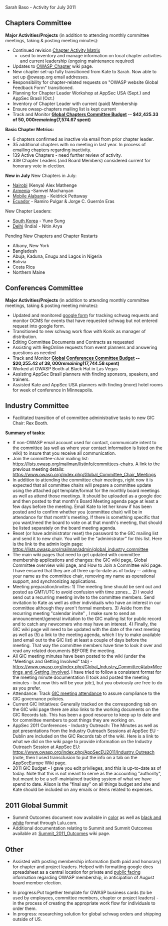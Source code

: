 Sarah Baso - Activity for July 2011

## Chapters Committee

**Major Activities/Projects** (in addition to attending monthly
committee meetings, taking & posting meeting minutes):

  - Continued revision [Chapter Activity
    Matrix](https://spreadsheets.google.com/spreadsheet/ccc?key=0ApZ9zE0hx0LNdENJNmo5SmxLcEg3MzVXZG9NVklEdUE&hl=en_US)
    - used to inventory and manage information on local chapter
    activities and current leadership (ongoing maintenance required)
  - Updates to [OWASP_Chapter](OWASP_Chapter "wikilink") wiki page.
  - New chapter set-up fully transitioned from Kate to Sarah. Now able
    to set up @owasp.org email addresses.
  - Responsibility for chapter-related requests on "OWASP website Global
    Feedback Form" transitioned.
  - Planning for Chapter Leader Workshop at AppSec USA (Sept.) and
    AppSec Brasil (Oct.)
  - Inventory of Chapter Leader with current (paid) Membership
  - Ensure owasp-chapters mailing list is kept current
  - Track and Monitor **[Global Chapters Committee
    Budget](https://spreadsheets.google.com/a/owasp.org/spreadsheet/ccc?key=0Ai_clZjtpXPwdEV0cFIySDdMQVhCTnllbHNwbWp4Tmc&hl=en_US&authkey=COX_wIUO)
    -- $42,425.33 of $50,000 remaining ($7,574.67 spent)**

**Basic Chapter Metrics:**

  - 6 chapters confirmed as inactive via email from prior chapter
    leader.
  - 35 additional chapters with no meeting in last year. In process of
    emailing chapters regarding inactivity.
  - 139 Active Chapters - need further review of activity.
  - 339 Chapter Leaders (and Board Members) considered current for
    honorary vote in election.

**New in July**
New Chapters in July:

  - [Nairobi](Nairobi "wikilink") (Kenya) Alex Mathenge
  - [Armenia](Armenia "wikilink") -Samvel Machanyan
  - [Mobile Alabama](Mobile_Alabama "wikilink") - Keidrick Pettaway
  - [Ecuador](Ecuador "wikilink") - Ramiro Pulgar & Jorge C. Guerrón
    Eras

New Chapter Leaders:

  - [South Korea](South_Korea "wikilink") - Yune Sung
  - [Delhi](Delhi "wikilink") (India) - Nitin Arya

Pending New Chapters and Chapter Restarts

  - Albany, New York
  - Bangladesh
  - Abuja, Kaduna, Enugu and Lagos in Nigeria
  - Bolivia
  - Costa Rica
  - Northern Maine

## Conferences Committee

**Major Activities/Projects** (in addition to attending monthly
committee meetings, taking & posting meeting minutes):

  - Updated and monitored [google
    form](https://spreadsheets0.google.com/a/owasp.org/spreadsheet/viewform?formkey=dF85bGtvdWdrd2JjYldNZ1gxSkJxaEE6MQ)
    for tracking schwag requests and monitor OCMS for events that have
    requested schwag but not entered request into google form.
  - Transitioned to new schwag work flow with Konik as manager of
    distribution.
  - Editing Committee Documents and Contracts as requested
  - Assisting with RegOnline requests from event planners and answering
    questions as needed
  - Track and Monitor **[Global Conferences Committee
    Budget](https://spreadsheets.google.com/a/owasp.org/spreadsheet/ccc?key=0AsFE6Oyqbn2cdG5OZG1wb04zWXNsV1llOEhyUjA5WFE&hl=en_US)
    -- $20,255.42 of $38,000 remaining ($17,744.58 spent)**
  - Worked at OWASP Booth at Black Hat in Las Vegas
  - Assisting AppSec Brasil planners with finding sponsors, speakers,
    and trainers.
  - Assisted Kate and AppSec USA planners with finding (more) hotel
    rooms for week of conference in Minneapolis.

## Industry Committee

  - Facilitated transition of of committee administrative tasks to new
    GIC Chair: Rex Booth.

**Summary of tasks:**

  - If non-OWASP email account used for contact, communicate intent to
    the committee (as well as where your contact information is listed
    on the wiki) to insure that you receive all communication.
  - Join the committee-chair mailing list:
    <https://lists.owasp.org/mailman/listinfo/committees-chairs>. A link
    to the previous meeting details:
    <https://www.owasp.org/index.php/Global_Committee_Chair_Meetings>
  - In addition to attending the committee chair meetings, right now it
    is expected that all committee chairs will prepare a committee
    update using the attached ppt template/format for the monthly board
    meetings as well as attend those meetings. It should be uploaded as
    a google doc and then posted to that month's Board Meeting agenda
    page at least a few days before the meeting. Email Kate to let her
    know if has been posted and to confirm whether you (committee chair)
    will be in attendance for that month's meeting. If there is
    something specific that you want/need the board to vote on at that
    month's meeting, that should be listed separately on the board
    meeting agenda.
  - Reset (or have administrator reset) the password to the GIC mailing
    list and send it to new chair. You will be the "administrator" for
    this list. Here is the link to the admin login page:
    <https://lists.owasp.org/mailman/admin/global_industry_committee>
  - The main wiki pages that need to get updated with committee
    membership applications and changes: the GIC wiki page, Global
    Committee overview wiki page, and How to Join a Committee wiki page.
    I have ensured that they are all three up-to-date as of today --
    adding your name as the committee chair, removing my name as
    operational support, and synchronizing applications.
  - Meeting preparation/invites: 1) The meeting time should be sent out
    and posted as GMT/UTC to avoid confusion with time zones... 2) I
    would send out a recurring meeting invite to the committee members.
    Send invitation to Kate as well as other individuals who have an
    interest in our committee although they aren't formal members. 3)
    Aside from the recurring meeting "calendar invite" , I make sure to
    send an announcement/general invitation to the GIC mailing list for
    public record and to catch any newcomers who may have an interest.
    4) Finally, the GIC wiki page will need to be updated with the date
    of the next meeting as well as (5) a link to the meeting agenda,
    which I try to make available (and email out to the GIC list) at
    least a couple of days before the meeting. That way the committee
    members have time to look it over and read any related documents
    BEFORE the meeting.
  - All GIC meeting minutes have been posted to the wiki (under the
    "Meetings and Getting Involved" tab) -
    <https://www.owasp.org/index.php/Global_Industry_Committee#tab=Meetings_and_Getting_Involved>.
    I have tried to follow a consistent format for the meeting minute
    documentation (I took and posted the meeting minutes - but now this
    will be your job:), but you obviously are free to do as you prefer.
  - Attendance: Track [GIC meeting
    attendance](https://spreadsheets.google.com/spreadsheet/ccc?key=0ApZ9zE0hx0LNdHp5VE02V1hDdkFtamwwUzBMdE90b0E&hl=en_US)
    to assure compliance to the GIC governance policies.
  - Current GIC Initiatives: Generally tracked on the corresponding tab
    on the GIC wiki page there are also links to the working documents
    on the GIC Records tab. This has been a good resource to keep up to
    date and for committee members to post things they are working on.
  - AppSec 2011 Conferences - Industry Outreach: The Minutes as well as
    ppt presentations from the Industry Outreach Sessions at AppSec EU -
    Dublin are included on the GIC Records tab of the wiki. Here is a
    link to what we did on the wiki page to provide information on the
    Industry Outreach Session at AppSec EU:
    <https://www.owasp.org/index.php/AppSecEU2011/Industry_Outreach>
    (note, then I used transclusion to put the info on a tab on the
    AppSecEurope Wiki page.
  - 2011 GIC Budget - I gave you edit privileges, and this is up-to-date
    as of today. Note that this is not meant to serve as the accounting
    "authority", but meant to be a self-maintained tracking system of
    what we have spend to date. Alison is the "final say" on all things
    budget and she and Kate should be included on any emails or items
    related to expenses.

## 2011 Global Summit

  - Summit Outcomes document now available in
    [color](http://www.lulu.com/product/paperback/owasp-summit-2011-post-summit-report-and-working-session-outcomes/16364260)
    as well as [black and
    white](http://www.lulu.com/product/paperback/owasp-summit-2011-post-summit-report-and-working-session-outcomes/16364260)
    format through Lulu.com.
  - Additional documentation relating to Summit and Summit Outcomes
    available at:
    [Summit_2011_Outcomes](Summit_2011_Outcomes "wikilink") wiki page.

## Other

  - Assisted with posting membership information (both paid and
    honorary) for chapter and project leaders. Helped with formatting
    google docs spreadsheet as a central location for private and
    [public
    facing](https://spreadsheets.google.com/spreadsheet/ccc?key=0ApZ9zE0hx0LNdGRwS1BTempMWXlZYjlNbHdITEoxUmc&hl=en_US)
    information regarding OWASP membership, in anticipation of August
    board member election.

<!-- end list -->

  - In progress:Put together template for OWASP business cards (to be
    used by employees, committee members, chapter or project leaders) -
    in the process of creating the appropriate work flow for individuals
    to order them.
  - In progress: researching solution for global schwag orders and
    shipping outside of US.
